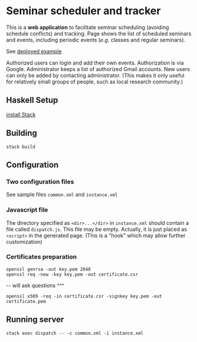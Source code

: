 # Seminar scheduler and tracker

This is a __web application__  to facilitate seminar scheduling (avoiding schedule conflicts) 
and tracking.
Page shows the list of scheduled seminars and events,
including periodic events (_e.g._ classes and regular seminars).

See [deployed example](https://andreimikhailov.com/seminars/sp/list)

Authorized users can login and add their own events.
Authorization is via Google.
Administrator keeps a list of authorized Gmail accounts.
New users can only be added by contacting administrator.
(This makes it only useful for relatively small groups of people, such as local research community.)

## Haskell Setup

[install Stack](https://haskell-lang.org/get-started)

## Building

	stack build

## Configuration

### Two configuration files

See sample files `common.xml` and `instance.xml`

### Javascript file

The directory specified as `<dir>...</dir>` in `instance.xml` should contain a file called `dispatch.js`.
This file may be empty. Actually, it is just placed as `<script>` in the generated page.
(This is a "hook" which may allow further customization)

### Certificates preparation

    openssl genrsa -out key.pem 2048
    openssl req -new -key key.pem -out certificate.csr

-- will ask questions ^^^

    openssl x509 -req -in certificate.csr -signkey key.pem -out certificate.pem

## Running server

	stack exec dispatch -- -c common.xml -i instance.xml
